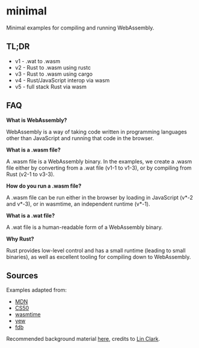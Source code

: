 # minimal

Minimal examples for compiling and running WebAssembly.

## TL;DR

- v1 - .wat to .wasm
- v2 - Rust to .wasm using rustc
- v3 - Rust to .wasm using cargo
- v4 - Rust/JavaScript interop via wasm
- v5 - full stack Rust via wasm

## FAQ

**What is WebAssembly?**

WebAssembly is a way of taking code written in programming languages other than
JavaScript and running that code in the browser.

**What is a .wasm file?**

A .wasm file is a WebAssembly binary. In the examples, we create a .wasm file
either by converting from a .wat file (v1-1 to v1-3), or by compiling from Rust
(v2-1 to v3-3).

**How do you run a .wasm file?**

A .wasm file can be run either in the browser by loading in JavaScript (v\*-2
and v\*-3), or in wasmtime, an independent runtime (v\*-1).

**What is a .wat file?**

A .wat file is a human-readable form of a WebAssembly binary.

**Why Rust?**

Rust provides low-level control and has a small runtime (leading to small
binaries), as well as excellent tooling for compiling down to WebAssembly.

## Sources

Examples adapted from:

- [MDN](https://developer.mozilla.org/en-US/docs/WebAssembly/Rust_to_wasm)
- [CS50](https://cs50.harvard.edu/web)
- [wasmtime](https://github.com/bytecodealliance/wasmtime)
- [yew](https://github.com/yewstack/yew)
- [fdb](https://github.com/fdb/webassembly-with-rust)

Recommended background material [here](https://payments.posthaven.com/rc-w4d4-the-only-intro-youll-need),
credits to [Lin Clark](https://github.com/linclark).
